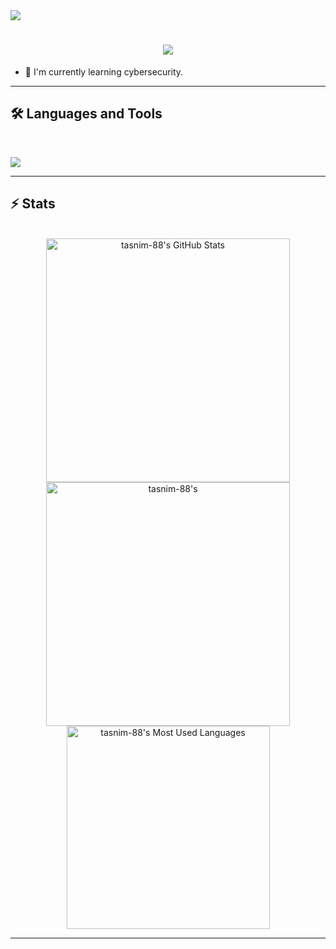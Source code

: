 <div>
<!--   <p>Visitor Count</p> -->
  <img src="https://komarev.com/ghpvc/?username=tasnim-88&style=for-the-badge">
  <h1 align="center">
    <img src="https://readme-typing-svg.herokuapp.com/?font=Inter&size=48&center=true&vCenter=true&width=500&height=70&color=4493F8&duration=4000&lines=Hi+There!+👋;+I'm+Tasnim!;" />
  </h1>
  
  - 🌱 I'm currently learning cybersecurity.  
<hr>
  
  ## 🛠️ Languages and Tools

<br>

<p>
  <img src="https://skillicons.dev/icons?i=python,java,c,cpp,nodejs,react,html,css,tailwind,js,kali,linux,bash,git,github&perline=10" />
</p>

<hr>

## ⚡️ Stats

<br>

<div align=center>
  <img width=390 src="https://github-readme-stats.vercel.app/api?username=tasnim-88&theme=transparent&count_private=true&show_icons=true&rank_icon=github&locale=en" alt="tasnim-88's GitHub Stats" />
  <img width=390 src="https://github-readme-streak-stats.herokuapp.com/?user=tasnim-88&theme=transparent&count_private=true&border_radius=10&locale=en" alt="tasnim-88's" />
  <img width=325 src="https://github-readme-stats.vercel.app/api/top-langs?username=tasnim-88&theme=transparent&layout=donut&hide=css&langs_count=8&border_radius=10&show_icons=true&locale=en" alt="tasnim-88's Most Used Languages" />
</div>

<hr>
  
</div>
